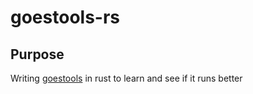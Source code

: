 # goestools-rs

## Purpose
Writing [goestools](https://github.com/pietern/goestools) in rust to learn and see if it runs better
